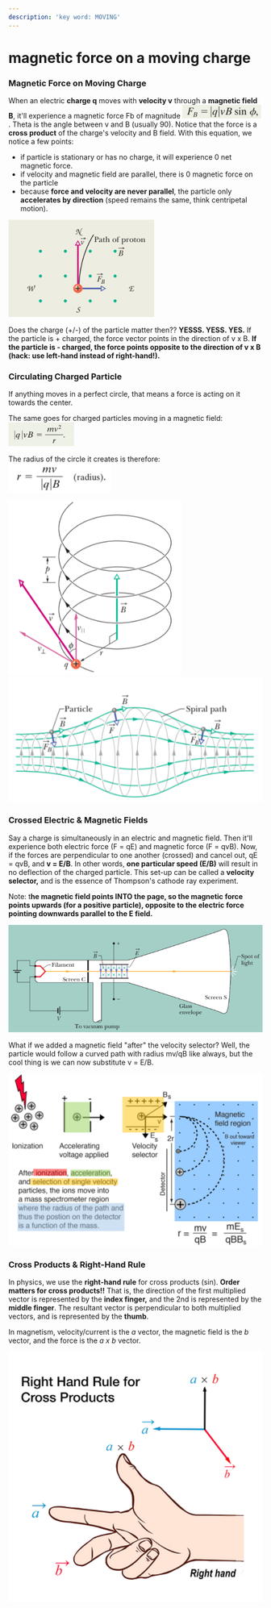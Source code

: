 ```yaml
---
description: 'key word: MOVING'
---
```


# magnetic force on a moving charge

### Magnetic Force on Moving Charge

When an electric **charge q** moves with **velocity v** through a **magnetic field B**, it'll experience a magnetic force Fb of magnitude ![](<../../.gitbook/assets/image (16) (1).png>). Theta is the angle between v and B (usually 90). Notice that the force is a **cross product** of the charge's velocity and B field. With this equation, we notice a few points:&#x20;

* if particle is stationary or has no charge, it will experience 0 net magnetic force.
* if velocity and magnetic field are parallel, there is 0 magnetic force on the particle
* because **force and velocity are never parallel**, the particle only **accelerates by direction** (speed remains the same, think centripetal motion).

![proton will eventually follow a circle path!](<../../.gitbook/assets/image (9) (1) (1) (1).png>)

Does the charge (+/-) of the particle matter then?? **YESSS. YESS. YES.**  If the particle is + charged, the force vector points in the direction of v x B. **If the particle is - charged, the force points opposite to the direction of v x B (hack: use left-hand instead of right-hand!).**&#x20;

### Circulating Charged Particle

If anything moves in a perfect circle, that means a force is acting on it towards the center.&#x20;

The same goes for charged particles moving in a magnetic field: ![](<../../.gitbook/assets/image (20) (1) (1) (1).png>)&#x20;

The radius of the circle it creates is therefore: ![](<../../.gitbook/assets/image (21) (1) (1) (1) (1).png>)

![](<../../.gitbook/assets/image (15) (1).png>)![](<../../.gitbook/assets/image (5).png>)

### Crossed Electric & Magnetic Fields

Say a charge is simultaneously in an electric and magnetic field. Then it'll experience both electric force (F = qE) and magnetic force (F = qvB). Now, if the forces are perpendicular to one another (crossed) and cancel out, qE = qvB, and **v = E/B**. In other words, **one particular speed (E/B)** will result in no deflection of the charged particle. This set-up can be called a **velocity selector,** and is the essence of Thompson's cathode ray experiment.

Note: t**he magnetic field points INTO the page, so the magnetic force points upwards (for a positive particle), opposite to the electric force pointing downwards parallel to the E field.**

![](<../../.gitbook/assets/image (19) (1) (1) (1).png>)

What if we added a magnetic field "after" the velocity selector? Well, the particle would follow a curved path with radius mv/qB like always, but the cool thing is we can now substitute v = E/B.

![something cool :D](<../../.gitbook/assets/image (8) (1) (1) (1).png>)

### Cross Products & Right-Hand Rule

In physics, we use the **right-hand rule** for cross products (sin). **Order matters for cross products!!** That is, the direction of the first multiplied vector is represented by the **index finger,** and the 2nd is represented by the **middle finger**. The resultant vector is perpendicular to both multiplied vectors, and is represented by the **thumb**.

In magnetism, velocity/current is the _a_ vector, the magnetic field is the _b_ vector, and the force is the _a x b_ vector.

![](<../../.gitbook/assets/image (10) (1).png>)

